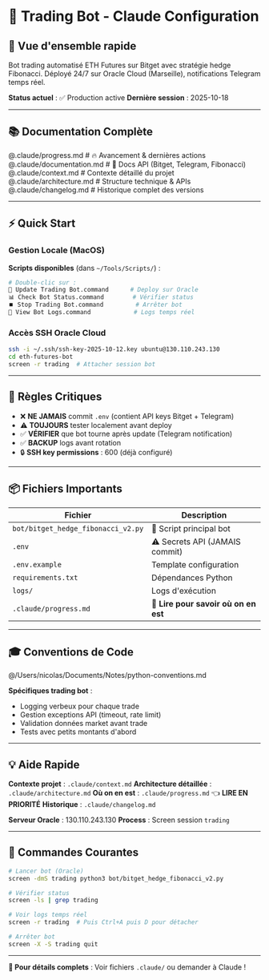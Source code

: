 # 🤖 Trading Bot - Claude Configuration

## 🎯 Vue d'ensemble rapide

Bot trading automatisé ETH Futures sur Bitget avec stratégie hedge Fibonacci.
Déployé 24/7 sur Oracle Cloud (Marseille), notifications Telegram temps réel.

**Status actuel** : ✅ Production active
**Dernière session** : 2025-10-18

---

## 📚 Documentation Complète

@.claude/progress.md          # 🔥 Avancement & dernières actions
@.claude/documentation.md     # 📖 Docs API (Bitget, Telegram, Fibonacci)
@.claude/context.md           # Contexte détaillé du projet
@.claude/architecture.md      # Structure technique & APIs
@.claude/changelog.md         # Historique complet des versions

---

## ⚡ Quick Start

### Gestion Locale (MacOS)

**Scripts disponibles** (dans `~/Tools/Scripts/`) :
```bash
# Double-clic sur :
🚀 Update Trading Bot.command      # Deploy sur Oracle
📊 Check Bot Status.command        # Vérifier status
⏹️ Stop Trading Bot.command         # Arrêter bot
📜 View Bot Logs.command            # Logs temps réel
```

### Accès SSH Oracle Cloud

```bash
ssh -i ~/.ssh/ssh-key-2025-10-12.key ubuntu@130.110.243.130
cd eth-futures-bot
screen -r trading  # Attacher session bot
```

---

## 🚨 Règles Critiques

- ❌ **NE JAMAIS** commit `.env` (contient API keys Bitget + Telegram)
- ⚠️ **TOUJOURS** tester localement avant deploy
- ✅ **VÉRIFIER** que bot tourne après update (Telegram notification)
- ✅ **BACKUP** logs avant rotation
- 🔒 **SSH key permissions** : 600 (déjà configuré)

---

## 📦 Fichiers Importants

| Fichier | Description |
|---------|-------------|
| `bot/bitget_hedge_fibonacci_v2.py` | 🎯 Script principal bot |
| `.env` | ⚠️ Secrets API (JAMAIS commit) |
| `.env.example` | Template configuration |
| `requirements.txt` | Dépendances Python |
| `logs/` | Logs d'exécution |
| `.claude/progress.md` | 📍 **Lire pour savoir où on en est** |

---

## 🎓 Conventions de Code

@/Users/nicolas/Documents/Notes/python-conventions.md

**Spécifiques trading bot** :
- Logging verbeux pour chaque trade
- Gestion exceptions API (timeout, rate limit)
- Validation données market avant trade
- Tests avec petits montants d'abord

---

## 💡 Aide Rapide

**Contexte projet** : `.claude/context.md`
**Architecture détaillée** : `.claude/architecture.md`
**Où on en est** : `.claude/progress.md` 👈 **LIRE EN PRIORITÉ**
**Historique** : `.claude/changelog.md`

**Serveur Oracle** : 130.110.243.130
**Process** : Screen session `trading`

---

## 🚀 Commandes Courantes

```bash
# Lancer bot (Oracle)
screen -dmS trading python3 bot/bitget_hedge_fibonacci_v2.py

# Vérifier status
screen -ls | grep trading

# Voir logs temps réel
screen -r trading  # Puis Ctrl+A puis D pour détacher

# Arrêter bot
screen -X -S trading quit
```

---

**🔗 Pour détails complets** : Voir fichiers `.claude/` ou demander à Claude !
